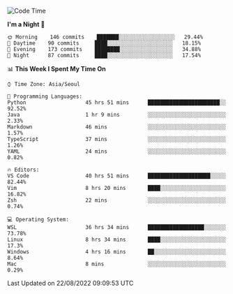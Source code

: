 <!--START_SECTION:waka-->
![Code Time](http://img.shields.io/badge/Code%20Time-1%2C373%20hrs%2024%20mins-blue)

**I'm a Night 🦉** 

```text
🌞 Morning    146 commits    ███████░░░░░░░░░░░░░░░░░░   29.44% 
🌆 Daytime    90 commits     ████░░░░░░░░░░░░░░░░░░░░░   18.15% 
🌃 Evening    173 commits    ████████░░░░░░░░░░░░░░░░░   34.88% 
🌙 Night      87 commits     ████░░░░░░░░░░░░░░░░░░░░░   17.54%

```


📊 **This Week I Spent My Time On** 

```text
⌚︎ Time Zone: Asia/Seoul

💬 Programming Languages: 
Python                   45 hrs 51 mins      ███████████████████████░░   92.52% 
Java                     1 hr 9 mins         ░░░░░░░░░░░░░░░░░░░░░░░░░   2.33% 
Markdown                 46 mins             ░░░░░░░░░░░░░░░░░░░░░░░░░   1.57% 
TypeScript               37 mins             ░░░░░░░░░░░░░░░░░░░░░░░░░   1.26% 
YAML                     24 mins             ░░░░░░░░░░░░░░░░░░░░░░░░░   0.82%

🔥 Editors: 
VS Code                  40 hrs 51 mins      ████████████████████░░░░░   82.44% 
Vim                      8 hrs 20 mins       ████░░░░░░░░░░░░░░░░░░░░░   16.82% 
Zsh                      22 mins             ░░░░░░░░░░░░░░░░░░░░░░░░░   0.74%

💻 Operating System: 
WSL                      36 hrs 34 mins      ██████████████████░░░░░░░   73.78% 
Linux                    8 hrs 34 mins       ████░░░░░░░░░░░░░░░░░░░░░   17.3% 
Windows                  4 hrs 16 mins       ██░░░░░░░░░░░░░░░░░░░░░░░   8.64% 
Mac                      8 mins              ░░░░░░░░░░░░░░░░░░░░░░░░░   0.29%

```


 Last Updated on 22/08/2022 09:09:53 UTC
<!--END_SECTION:waka-->
